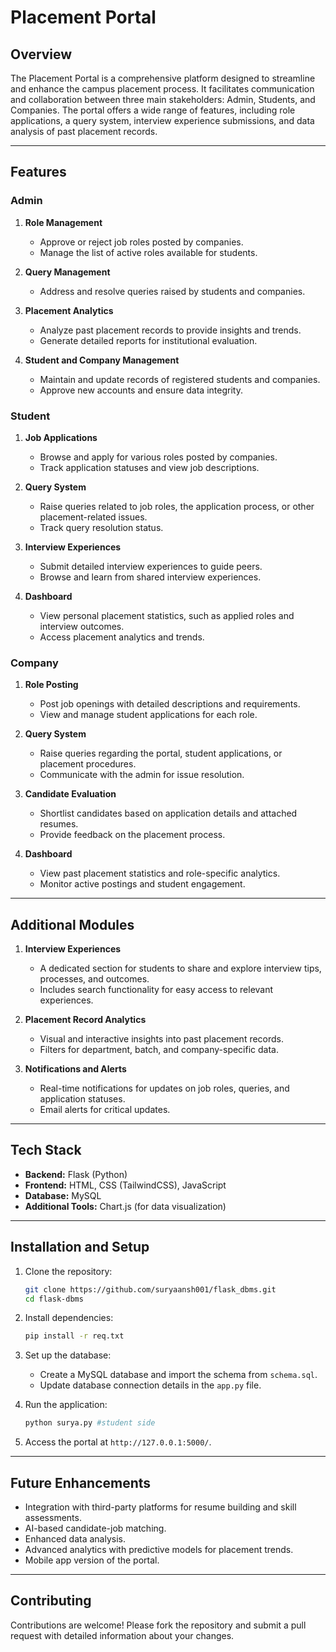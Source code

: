# Placement Portal

## Overview

The Placement Portal is a comprehensive platform designed to streamline and enhance the campus placement process. It facilitates communication and collaboration between three main stakeholders: Admin, Students, and Companies. The portal offers a wide range of features, including role applications, a query system, interview experience submissions, and data analysis of past placement records.

---

## Features

### Admin

1. **Role Management**

   - Approve or reject job roles posted by companies.
   - Manage the list of active roles available for students.

2. **Query Management**

   - Address and resolve queries raised by students and companies.

3. **Placement Analytics**

   - Analyze past placement records to provide insights and trends.
   - Generate detailed reports for institutional evaluation.

4. **Student and Company Management**

   - Maintain and update records of registered students and companies.
   - Approve new accounts and ensure data integrity.

### Student

1. **Job Applications**

   - Browse and apply for various roles posted by companies.
   - Track application statuses and view job descriptions.

2. **Query System**

   - Raise queries related to job roles, the application process, or other placement-related issues.
   - Track query resolution status.

3. **Interview Experiences**

   - Submit detailed interview experiences to guide peers.
   - Browse and learn from shared interview experiences.

4. **Dashboard**

   - View personal placement statistics, such as applied roles and interview outcomes.
   - Access placement analytics and trends.

### Company

1. **Role Posting**

   - Post job openings with detailed descriptions and requirements.
   - View and manage student applications for each role.

2. **Query System**

   - Raise queries regarding the portal, student applications, or placement procedures.
   - Communicate with the admin for issue resolution.

3. **Candidate Evaluation**

   - Shortlist candidates based on application details and attached resumes.
   - Provide feedback on the placement process.

4. **Dashboard**

   - View past placement statistics and role-specific analytics.
   - Monitor active postings and student engagement.

---

## Additional Modules

1. **Interview Experiences**

   - A dedicated section for students to share and explore interview tips, processes, and outcomes.
   - Includes search functionality for easy access to relevant experiences.

2. **Placement Record Analytics**

   - Visual and interactive insights into past placement records.
   - Filters for department, batch, and company-specific data.

3. **Notifications and Alerts**

   - Real-time notifications for updates on job roles, queries, and application statuses.
   - Email alerts for critical updates.

---

## Tech Stack

- **Backend:** Flask (Python)
- **Frontend:** HTML, CSS (TailwindCSS), JavaScript
- **Database:** MySQL
- **Additional Tools:** Chart.js (for data visualization)

---

## Installation and Setup

1. Clone the repository:

   ```bash
   git clone https://github.com/suryaansh001/flask_dbms.git
   cd flask-dbms
   ```

2. Install dependencies:

   ```bash
   pip install -r req.txt
   ```

3. Set up the database:

   - Create a MySQL database and import the schema from `schema.sql`.
   - Update database connection details in the `app.py` file.

4. Run the application:

   ```bash
   python surya.py #student side
   ```

5. Access the portal at `http://127.0.0.1:5000/`.

---

## Future Enhancements

- Integration with third-party platforms for resume building and skill assessments.
- AI-based candidate-job matching.
- Enhanced data analysis.
- Advanced analytics with predictive models for placement trends.
- Mobile app version of the portal.

---

## Contributing

Contributions are welcome! Please fork the repository and submit a pull request with detailed information about your changes.

